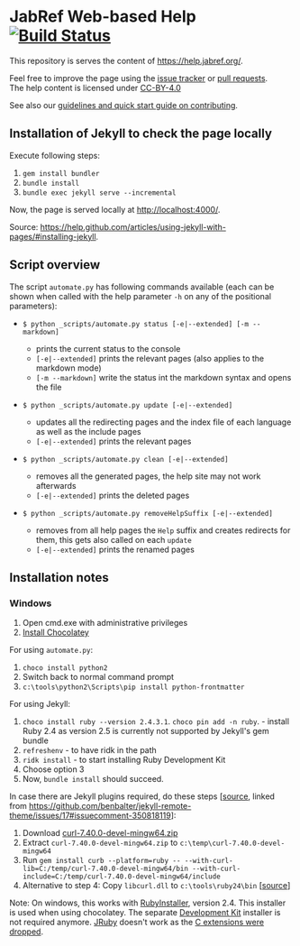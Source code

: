 # JabRef Web-based Help [![Build Status](https://travis-ci.org/JabRef/help.jabref.org.svg?branch=master)](https://travis-ci.org/JabRef/help.jabref.org)

This repository is serves the content of <https://help.jabref.org/>.

Feel free to improve the page using the [issue tracker](https://github.com/JabRef/help.jabref.org/issues) or [pull requests](https://github.com/JabRef/help.jabref.org/pulls).  
The help content is licensed under [CC-BY-4.0](LICENSE.md)

See also our [guidelines and quick start guide on contributing](CONTRIBUTING.md).

## Installation of Jekyll to check the page locally

Execute following steps:

1. `gem install bundler`
2. `bundle install`
3. `bundle exec jekyll serve --incremental`

Now, the page is served locally at <http://localhost:4000/>.

Source: <https://help.github.com/articles/using-jekyll-with-pages/#installing-jekyll>.

## Script overview

The script `automate.py` has following commands available (each can be shown when called with the help parameter `-h` on any of the positional parameters):

- `$ python _scripts/automate.py status [-e|--extended] [-m --markdown]`
  - prints the current status to the console
  - `[-e|--extended]` prints the relevant pages (also applies to the markdown mode)
  - `[-m --markdown]` write the status int the markdown syntax and opens the file

- `$ python _scripts/automate.py update [-e|--extended]`
  - updates all the redirecting pages and the index file of each language as well as the include pages
  - `[-e|--extended]` prints the relevant pages

- `$ python _scripts/automate.py clean [-e|--extended]`
  - removes all the generated pages, the help site may not work afterwards
  - `[-e|--extended]` prints the deleted pages

- `$ python _scripts/automate.py removeHelpSuffix [-e|--extended]`
  - removes from all help pages the `Help` suffix and creates redirects for them, this gets also called on each `update`
  - `[-e|--extended]` prints the renamed pages

## Installation notes

### Windows

1. Open cmd.exe with administrative privileges
2. [Install Chocolatey](https://chocolatey.org/install)

For using `automate.py`:

1. `choco install python2`
2. Switch back to normal command prompt
3. `c:\tools\python2\Scripts\pip install python-frontmatter`

For using Jekyll:

1. `choco install ruby --version 2.4.3.1`. `choco pin add -n ruby`. - install Ruby 2.4 as version 2.5 is currently not supported by Jekyll's gem bundle
2. `refreshenv` - to have ridk in the path
3. `ridk install` - to start installing Ruby Development Kit
4. Choose option 3
5. Now, `bundle install` should succeed.

In case there are Jekyll plugins required, do these steps [[source](http://blog.cloud-mes.com/2014/08/19/how-to-install-gem-curb-in-windows/), linked from <https://github.com/benbalter/jekyll-remote-theme/issues/17#issuecomment-350818119>]:

1. Download [curl-7.40.0-devel-mingw64.zip](https://curl.haxx.se/gknw.net/7.40.0/dist-w64/curl-7.40.0-devel-mingw64.zip)
2. Extract `curl-7.40.0-devel-mingw64.zip` to `c:\temp\curl-7.40.0-devel-mingw64`
3. Run `gem install curb --platform=ruby -- --with-curl-lib=C:/temp/curl-7.40.0-devel-mingw64/bin --with-curl-include=C:/temp/curl-7.40.0-devel-mingw64/include`
4. Alternative to step 4: Copy `libcurl.dll` to `c:\tools\ruby24\bin` [[source](https://stackoverflow.com/a/47754520/873282)]

Note: On windows, this works with [RubyInstaller](http://rubyinstaller.org/downloads), version 2.4.
This installer is used when using chocolatey.
The separate [Development Kit](https://github.com/oneclick/rubyinstaller/wiki/Development-Kit) installer is not required anymore.
[JRuby](http://jruby.org/) doesn't work as the [C extensions were dropped](http://stackoverflow.com/a/32135381/873282).
